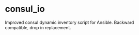 # consul_io
Improved consul dynamic inventory script for Ansible. Backward compatible, drop in replacement.

